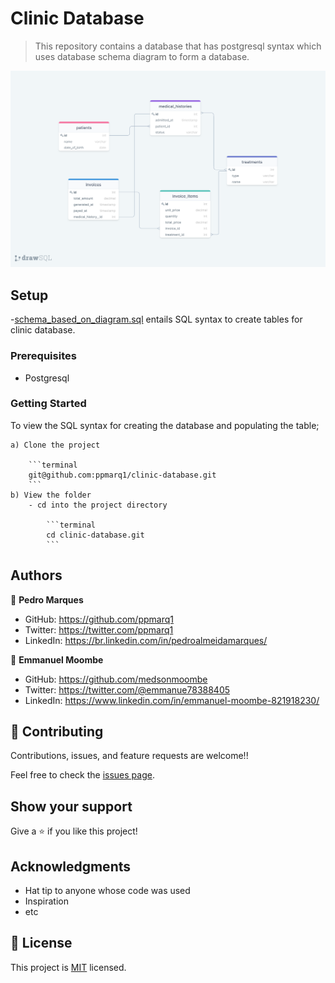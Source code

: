 # Clinic Database

> This repository contains a database that has postgresql syntax which uses database schema diagram to form a database.

<img src="/Asset/clinic_diagram.png" alt="">

## Setup

-[schema_based_on_diagram.sql](./schema.sql) entails SQL syntax to create tables for clinic database.

### Prerequisites

- Postgresql

### Getting Started

To view the SQL syntax for creating the database and populating the table;

    a) Clone the project

        ```terminal
        git@github.com:ppmarq1/clinic-database.git
        ```
    b) View the folder
        - cd into the project directory

            ```terminal
            cd clinic-database.git
            ```

## Authors

👤 **Pedro Marques**

- GitHub: https://github.com/ppmarq1
- Twitter: https://twitter.com/ppmarq1
- LinkedIn: https://br.linkedin.com/in/pedroalmeidamarques/

👤 **Emmanuel Moombe** 

- GitHub: https://github.com/medsonmoombe
- Twitter: https://twitter.com/@emmanue78388405
- LinkedIn: https://www.linkedin.com/in/emmanuel-moombe-821918230/

## 🤝 Contributing

Contributions, issues, and feature requests are welcome!!

Feel free to check the [issues page](https://github.com/ppmarq1/Clinic-Database/issues).

## Show your support

Give a ⭐️ if you like this project!

## Acknowledgments

- Hat tip to anyone whose code was used
- Inspiration
- etc

## 📝 License

This project is [MIT](./MIT.md) licensed.
